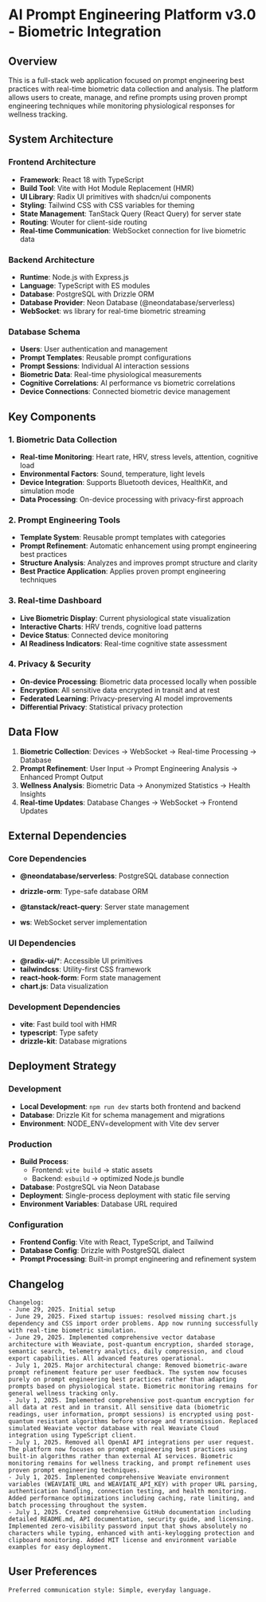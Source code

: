 # AI Prompt Engineering Platform v3.0 - Biometric Integration

## Overview

This is a full-stack web application focused on prompt engineering best practices with real-time biometric data collection and analysis. The platform allows users to create, manage, and refine prompts using proven prompt engineering techniques while monitoring physiological responses for wellness tracking.

## System Architecture

### Frontend Architecture
- **Framework**: React 18 with TypeScript
- **Build Tool**: Vite with Hot Module Replacement (HMR)
- **UI Library**: Radix UI primitives with shadcn/ui components
- **Styling**: Tailwind CSS with CSS variables for theming
- **State Management**: TanStack Query (React Query) for server state
- **Routing**: Wouter for client-side routing
- **Real-time Communication**: WebSocket connection for live biometric data

### Backend Architecture
- **Runtime**: Node.js with Express.js
- **Language**: TypeScript with ES modules
- **Database**: PostgreSQL with Drizzle ORM
- **Database Provider**: Neon Database (@neondatabase/serverless)
- **WebSocket**: ws library for real-time biometric streaming


### Database Schema
- **Users**: User authentication and management
- **Prompt Templates**: Reusable prompt configurations
- **Prompt Sessions**: Individual AI interaction sessions
- **Biometric Data**: Real-time physiological measurements
- **Cognitive Correlations**: AI performance vs biometric correlations
- **Device Connections**: Connected biometric device management

## Key Components

### 1. Biometric Data Collection
- **Real-time Monitoring**: Heart rate, HRV, stress levels, attention, cognitive load
- **Environmental Factors**: Sound, temperature, light levels
- **Device Integration**: Supports Bluetooth devices, HealthKit, and simulation mode
- **Data Processing**: On-device processing with privacy-first approach

### 2. Prompt Engineering Tools
- **Template System**: Reusable prompt templates with categories
- **Prompt Refinement**: Automatic enhancement using prompt engineering best practices
- **Structure Analysis**: Analyzes and improves prompt structure and clarity
- **Best Practice Application**: Applies proven prompt engineering techniques

### 3. Real-time Dashboard
- **Live Biometric Display**: Current physiological state visualization
- **Interactive Charts**: HRV trends, cognitive load patterns
- **Device Status**: Connected device monitoring
- **AI Readiness Indicators**: Real-time cognitive state assessment

### 4. Privacy & Security
- **On-device Processing**: Biometric data processed locally when possible
- **Encryption**: All sensitive data encrypted in transit and at rest
- **Federated Learning**: Privacy-preserving AI model improvements
- **Differential Privacy**: Statistical privacy protection

## Data Flow

1. **Biometric Collection**: Devices → WebSocket → Real-time Processing → Database
2. **Prompt Refinement**: User Input → Prompt Engineering Analysis → Enhanced Prompt Output
3. **Wellness Analysis**: Biometric Data → Anonymized Statistics → Health Insights
4. **Real-time Updates**: Database Changes → WebSocket → Frontend Updates

## External Dependencies

### Core Dependencies
- **@neondatabase/serverless**: PostgreSQL database connection
- **drizzle-orm**: Type-safe database ORM

- **@tanstack/react-query**: Server state management
- **ws**: WebSocket server implementation

### UI Dependencies
- **@radix-ui/***: Accessible UI primitives
- **tailwindcss**: Utility-first CSS framework
- **react-hook-form**: Form state management
- **chart.js**: Data visualization

### Development Dependencies
- **vite**: Fast build tool with HMR
- **typescript**: Type safety
- **drizzle-kit**: Database migrations

## Deployment Strategy

### Development
- **Local Development**: `npm run dev` starts both frontend and backend
- **Database**: Drizzle Kit for schema management and migrations
- **Environment**: NODE_ENV=development with Vite dev server

### Production
- **Build Process**: 
  - Frontend: `vite build` → static assets
  - Backend: `esbuild` → optimized Node.js bundle
- **Database**: PostgreSQL via Neon Database
- **Deployment**: Single-process deployment with static file serving
- **Environment Variables**: Database URL required

### Configuration
- **Frontend Config**: Vite with React, TypeScript, and Tailwind
- **Database Config**: Drizzle with PostgreSQL dialect
- **Prompt Processing**: Built-in prompt engineering and refinement system

## Changelog

```
Changelog:
- June 29, 2025. Initial setup
- June 29, 2025. Fixed startup issues: resolved missing chart.js dependency and CSS import order problems. App now running successfully with real-time biometric simulation.
- June 29, 2025. Implemented comprehensive vector database architecture with Weaviate, post-quantum encryption, sharded storage, semantic search, telemetry analytics, daily compression, and cloud export capabilities. All advanced features operational.
- July 1, 2025. Major architectural change: Removed biometric-aware prompt refinement feature per user feedback. The system now focuses purely on prompt engineering best practices rather than adapting prompts based on physiological state. Biometric monitoring remains for general wellness tracking only.
- July 1, 2025. Implemented comprehensive post-quantum encryption for all data at rest and in transit. All sensitive data (biometric readings, user information, prompt sessions) is encrypted using post-quantum resistant algorithms before storage and transmission. Replaced simulated Weaviate vector database with real Weaviate Cloud integration using TypeScript client.
- July 1, 2025. Removed all OpenAI API integrations per user request. The platform now focuses on prompt engineering best practices using built-in algorithms rather than external AI services. Biometric monitoring remains for wellness tracking, and prompt refinement uses proven prompt engineering techniques.
- July 1, 2025. Implemented comprehensive Weaviate environment variables (WEAVIATE_URL and WEAVIATE_API_KEY) with proper URL parsing, authentication handling, connection testing, and health monitoring. Added performance optimizations including caching, rate limiting, and batch processing throughout the system.
- July 1, 2025. Created comprehensive GitHub documentation including detailed README.md, API documentation, security guide, and licensing. Implemented zero-visibility password input that shows absolutely no characters while typing, enhanced with anti-keylogging protection and clipboard monitoring. Added MIT license and environment variable examples for easy deployment.
```

## User Preferences

```
Preferred communication style: Simple, everyday language.
```
